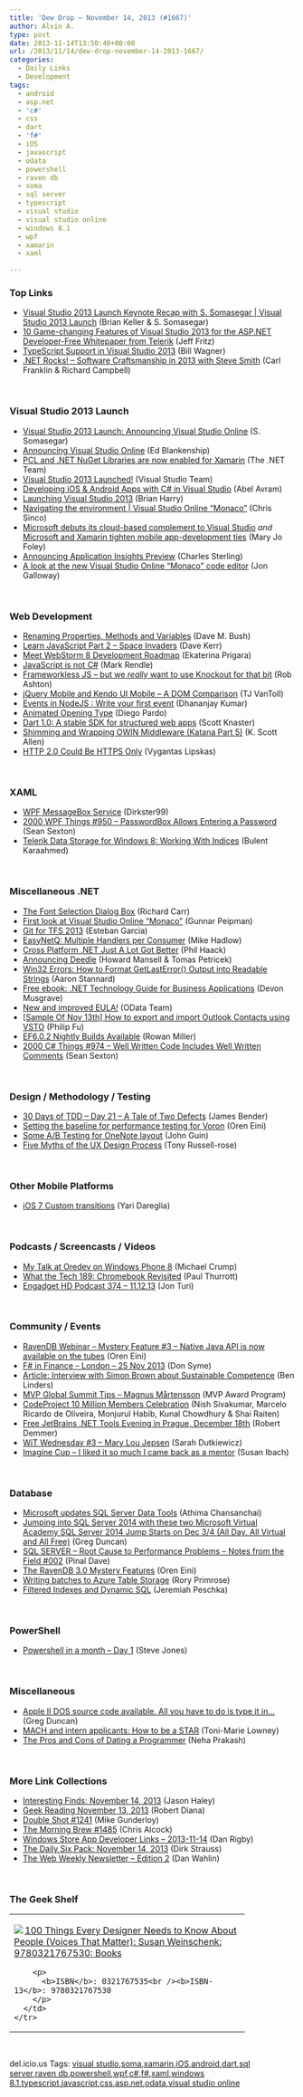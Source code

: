 ```yaml
---
title: 'Dew Drop – November 14, 2013 (#1667)'
author: Alvin A.
type: post
date: 2013-11-14T13:50:40+00:00
url: /2013/11/14/dew-drop-november-14-2013-1667/
categories:
  - Daily Links
  - Development
tags:
  - android
  - asp.net
  - 'c#'
  - css
  - dart
  - 'f#'
  - iOS
  - javascript
  - odata
  - powershell
  - raven db
  - soma
  - sql server
  - typescript
  - visual studio
  - visual studio online
  - windows 8.1
  - wpf
  - xamarin
  - xaml

---
```

### <a name="top"></a>Top Links

  * <a href="http://channel9.msdn.com/Events/Visual-Studio/Launch-2013/Visual-Studio-2013-Launch-Keynote-Recap-with-S-Somasegar" target="_blank">Visual Studio 2013 Launch Keynote Recap with S. Somasegar | Visual Studio 2013 Launch</a> (Brian Keller & S. Somasegar)
  * <a href="http://feedproxy.google.com/~r/Telerik/~3/Nutba3kjNmM/10-game-changing-features-of-visual-studio-2013" target="_blank">10 Game-changing Features of Visual Studio 2013 for the ASP.NET Developer-Free Whitepaper from Telerik</a> (Jeff Fritz)
  * <a href="http://blogs.msdn.com/b/mvpawardprogram/archive/2013/11/13/typescript-support-in-visual-studio-2013.aspx" target="_blank">TypeScript Support in Visual Studio 2013</a> (Bill Wagner)
  * <a href="http://www.dotnetrocks.com/default.aspx?ShowNum=924" target="_blank">.NET Rocks! &#8211; Software Craftsmanship in 2013 with Steve Smith</a> (Carl Franklin & Richard Campbell)

&nbsp;

### Visual Studio 2013 Launch

  * <a href="http://blogs.msdn.com/b/somasegar/archive/2013/11/13/visual-studio-2013-launch-announcing-visual-studio-online.aspx" target="_blank">Visual Studio 2013 Launch: Announcing Visual Studio Online</a> (S. Somasegar)
  * <a href="http://feedproxy.google.com/~r/EdSquared/~3/tDvYHRN3NmA/Announcing+Visual+Studio+Online.aspx" target="_blank">Announcing Visual Studio Online</a> (Ed Blankenship)
  * <a href="http://blogs.msdn.com/b/dotnet/archive/2013/11/13/pcl-and-net-nuget-libraries-are-now-enabled-for-xamarin.aspx" target="_blank">PCL and .NET NuGet Libraries are now enabled for Xamarin</a> (The .NET Team)
  * <a href="http://blogs.msdn.com/b/visualstudio/archive/2013/11/13/visual-studio-2013-launched.aspx" target="_blank">Visual Studio 2013 Launched!</a> (Visual Studio Team)
  * <a href="http://www.infoq.com/news/2013/11/visual-studio-ios-android" target="_blank">Developing iOS & Android Apps with C# in Visual Studio</a> (Abel Avram)
  * <a href="http://blogs.msdn.com/b/bharry/archive/2013/11/13/launching-visual-studio-2013.aspx" target="_blank">Launching Visual Studio 2013</a> (Brian Harry)
  * <a href="http://channel9.msdn.com/Series/Visual-Studio-Online-Monaco/Navigating-the-environment" target="_blank">Navigating the environment | Visual Studio Online &#8220;Monaco&#8221;</a> (Chris Sinco)
  * <a href="http://www.zdnet.com/microsoft-debuts-its-cloud-based-complement-to-visual-studio-7000023125/" target="_blank">Microsoft debuts its cloud-based complement to Visual Studio</a> _and_ <a href="http://www.zdnet.com/microsoft-and-xamarin-tighten-mobile-app-development-ties-7000023143/" target="_blank">Microsoft and Xamarin tighten mobile app-development ties</a> (Mary Jo Foley)
  * <a href="http://blogs.msdn.com/b/visualstudioalm/archive/2013/11/13/announcing-application-insights-preview.aspx" target="_blank">Announcing Application Insights Preview</a> (Charles Sterling)
  * <a href="http://weblogs.asp.net/jgalloway/archive/2013/11/13/a-quick-look-at-the-new-visual-studio-online-quot-monaco-quot-code-editor.aspx?utm_source=feedburner&utm_medium=feed&utm_campaign=Feed%3A+jongalloway+%28Jon+Galloway%29" target="_blank">A look at the new Visual Studio Online &#8220;Monaco&#8221; code editor</a> (Jon Galloway)

&nbsp;

### <a name="web"></a>Web Development

  * <a href="http://blog.dmbcllc.com/renaming-properties/" target="_blank">Renaming Properties, Methods and Variables</a> (Dave M. Bush)
  * <a href="http://www.codeproject.com/Articles/681130/Learn-JavaScript-Part-2-Space-Invaders" target="_blank">Learn JavaScript Part 2 &#8211; Space Invaders</a> (Dave Kerr)
  * <a href="http://blog.jetbrains.com/webstorm/2013/11/meet-webstorm-8-development-roadmap/?utm_source=rss&utm_medium=rss&utm_campaign=meet-webstorm-8-development-roadmap" target="_blank">Meet WebStorm 8 Development Roadmap</a> (Ekaterina Prigara)
  * <a href="http://blog.markrendle.net/2013/11/14/javascript-is-not-c/" target="_blank">JavaScript is not C#</a> (Mark Rendle)
  * <a href="http://feed.codeofrob.com/~/50194409/0/robashton~Frameworkless-JS-but-we-really-want-to-use-Knockout-for-that-bit.html" target="_blank">Frameworkless JS &#8211; but we *really* want to use Knockout for that bit</a> (Rob Ashton)
  * <a href="http://www.icenium.com/blog/icenium-team-blog/2013/11/14/jquery-mobile-and-kendo-ui-mobile---a-dom-comparison" target="_blank">jQuery Mobile and Kendo UI Mobile &#8211; A DOM Comparison</a> (TJ VanToll)
  * <a href="http://debugmode.net/2013/11/14/events-in-nodejs-write-your-first-event/" target="_blank">Events in NodeJS : Write your first event</a> (Dhananjay Kumar)
  * <a href="http://feedproxy.google.com/~r/tympanus/~3/fyZZsr1yDFI/" target="_blank">Animated Opening Type</a> (Diego Pardo)
  * <a href="http://feedproxy.google.com/~r/GDBcode/~3/_jGJdJ7tggo/dart-10-stable-sdk-for-structured-web.html" target="_blank">Dart 1.0: A stable SDK for structured web apps</a> (Scott Knaster)
  * <a href="http://odetocode.com/blogs/scott/archive/2013/11/13/shimming-and-wrapping-owin-middleware-katana-part-5.aspx" target="_blank">Shimming and Wrapping OWIN Middleware (Katana Part 5)</a> (K. Scott Allen)
  * <a href="http://feedproxy.google.com/~r/FavoriteBrowser/~3/u32XnmGcvqo/" target="_blank">HTTP 2.0 Could Be HTTPS Only</a> (Vygantas Lipskas)

&nbsp;

### <a name="silverlight"></a>XAML

  * <a href="http://www.codeproject.com/Tips/682283/WPF-MessageBox-Service" target="_blank">WPF MessageBox Service</a> (Dirkster99)
  * <a href="http://wpf.2000things.com/2013/11/14/950-passwordbox-allows-entering-a-password/" target="_blank">2000 WPF Things #950 – PasswordBox Allows Entering a Password</a> (Sean Sexton)
  * <a href="http://feedproxy.google.com/~r/Telerik/~3/SEw906djQ4g/telerik-data-storage-for-windows-8-working-with-indices" target="_blank">Telerik Data Storage for Windows 8: Working With Indices</a> (Bulent Karaahmed)

&nbsp;

### <a name="dotnet"></a>Miscellaneous .NET

  * <a href="http://feedproxy.google.com/~r/BlackwaspLatestAdditions/~3/ie57yOo7iGo/RSSLanding.aspx" target="_blank">The Font Selection Dialog Box</a> (Richard Carr)
  * <a href="http://feedproxy.google.com/~r/gunnarpeipman/~3/TRjrxVW3nj0/" target="_blank">First look at Visual Studio Online “Monaco”</a> (Gunnar Peipman)
  * <a href="http://blogs.msdn.com/b/mvpawardprogram/archive/2013/11/13/git-for-tfs-2013.aspx" target="_blank">Git for TFS 2013</a> (Esteban Garcia)
  * <a href="http://feedproxy.google.com/~r/CodeRant/~3/kwAZZIF0dps/easynetq-multiple-handlers-per-consumer.html" target="_blank">EasyNetQ: Multiple Handlers per Consumer</a> (Mike Hadlow)
  * <a href="http://feeds.haacked.com/~r/haacked/~3/tdfmOPgeenM/cross-platform-net-just-a-lot-got-better.aspx" target="_blank">Cross Platform .NET Just A Lot Got Better</a> (Phil Haack)
  * <a href="http://techblog.bluemountaincapital.com/2013/11/13/announcing-deedle/" target="_blank">Announcing Deedle</a> (Howard Mansell & Tomas Petricek)
  * <a href="http://www.aaronstannard.com/post/2013/11/13/Win32-Errors-How-to-Format-GetLastError()-Output-into-Readable-Strings.aspx" target="_blank">Win32 Errors: How to Format GetLastError() Output into Readable Strings</a> (Aaron Stannard)
  * <a href="http://blogs.msdn.com/b/microsoft_press/archive/2013/11/13/free-ebook-net-technology-guide-for-business-applications.aspx" target="_blank">Free ebook: .NET Technology Guide for Business Applications</a> (Devon Musgrave)
  * <a href="http://blogs.msdn.com/b/astoriateam/archive/2013/11/13/new-and-improved-eula.aspx" target="_blank">New and improved EULA!</a> (OData Team)
  * <a href="http://blogs.msdn.com/b/codefx/archive/2013/11/14/sample-of-nov-13th-how-to-export-and-import-outlook-contacts-using-vsto.aspx" target="_blank">[Sample Of Nov 13th] How to export and import Outlook Contacts using VSTO</a> (Philip Fu)
  * <a href="http://blogs.msdn.com/b/adonet/archive/2013/11/13/6-0-2-nightly-builds-available.aspx" target="_blank">EF6.0.2 Nightly Builds Available</a> (Rowan Miller)
  * <a href="http://csharp.2000things.com/2013/11/14/974-well-written-code-includes-well-written-comments/" target="_blank">2000 C# Things #974 – Well Written Code Includes Well Written Comments</a> (Sean Sexton)

&nbsp;

### <a name="design"></a>Design / Methodology / Testing

  * <a href="http://feedproxy.google.com/~r/Telerik/~3/Q1Bf7KVkq8U/30-days-of-tdd-day-21-a-tale-of-two-defects" target="_blank">30 Days of TDD – Day 21 – A Tale of Two Defects</a> (James Bender)
  * <a href="http://feedproxy.google.com/~r/AyendeRahien/~3/RpqKWzIosYA/setting-the-baseline-for-performance-testing-for-voron" target="_blank">Setting the baseline for performance testing for Voron</a> (Oren Eini)
  * <a href="http://blogs.msdn.com/b/johnguin/archive/2013/11/13/some-a-b-testing-for-onenote-layout.aspx" target="_blank">Some A/B Testing for OneNote layout</a> (John Guin)
  * <a href="http://css.dzone.com/articles/five-myths-ux-design-process" target="_blank">Five Myths of the UX Design Process</a> (Tony Russell-rose)

&nbsp;

### <a name="mobile"></a>Other Mobile Platforms

  * <a href="http://feedproxy.google.com/~r/iosdevblog/~3/fCA9lNZNGyU/" target="_blank">iOS 7 Custom transitions</a> (Yari Dareglia)

&nbsp;

### <a name="podcasts"></a>Podcasts / Screencasts / Videos

  * <a href="http://feedproxy.google.com/~r/MichaelCrump/~3/XwAsG5_xFmA/my-talk-at-oredev-on-windows-phone-8" target="_blank">My Talk at Oredev on Windows Phone 8</a> (Michael Crump)
  * <a href="http://winsupersite.com/podcasts/what-tech-189-chromebook-revisited" target="_blank">What the Tech 189: Chromebook Revisited</a> (Paul Thurrott)
  * <a href="http://www.engadget.com/2013/11/13/engadget-hd-podcast-374/?ncid=rss_truncated" target="_blank">Engadget HD Podcast 374 &#8211; 11.12.13</a> (Jon Turi)

&nbsp;

### <a name="events"></a>Community / Events

  * <a href="http://feedproxy.google.com/~r/AyendeRahien/~3/e2i9oKITXig/ravendb-webinar-mystery-feature-3-native-java-api-is-now-available-on-the-tubes" target="_blank">RavenDB Webinar – Mystery Feature #3 – Native Java API is now available on the tubes</a> (Oren Eini)
  * <a href="http://blogs.msdn.com/b/dsyme/archive/2013/11/13/f-in-finance-london-25-nov-2011.aspx" target="_blank">F# in Finance &#8211; London &#8211; 25 Nov 2013</a> (Don Syme)
  * <a href="http://www.infoq.com/articles/simon-brown-sustainable-competence" target="_blank">Article: Interview with Simon Brown about Sustainable Competence</a> (Ben Linders)
  * <a href="http://blogs.msdn.com/b/mvpawardprogram/archive/2013/11/13/mvp-global-summit-tips-magnus-m-229-rtensson.aspx" target="_blank">MVP Global Summit Tips &#8211; Magnus Mårtensson</a> (MVP Award Program)
  * <a href="http://www.codeproject.com/Articles/669615/CodeProject-10-Million-Members-Celebration" target="_blank">CodeProject 10 Million Members Celebration</a> (Nish Sivakumar, Marcelo Ricardo de Oliveira, Monjurul Habib, Kunal Chowdhury & Shai Raiten)
  * <a href="http://blogs.jetbrains.com/dotnet/2013/11/free-jetbrains-net-tools-evening-in-prague-december-18th/" target="_blank">Free JetBrains .NET Tools Evening in Prague, December 18th</a> (Robert Demmer)
  * <a href="http://codinggeekette.com/2013/11/13/wit-wednesday-3-mary-lou-jepsen/" target="_blank">WiT Wednesday #3 – Mary Lou Jepsen</a> (Sarah Dutkiewicz)
  * <a href="http://blogs.msdn.com/b/cdnstudents/archive/2013/11/13/imagine-cup-i-liked-it-so-much-i-came-back-as-a-mentor.aspx" target="_blank">Imagine Cup – I liked it so much I came back as a mentor</a> (Susan Ibach)

&nbsp;

### <a name="sql"></a>Database

  * <a href="http://blogs.technet.com/b/firehose/archive/2013/11/13/microsoft-updates-sql-server-data-tools.aspx" target="_blank">Microsoft updates SQL Server Data Tools</a> (Athima Chansanchai)
  * <a href="http://coolthingoftheday.blogspot.com/2013/11/jumping-into-sql-server-2014-with-these.html" target="_blank">Jumping into SQL Server 2014 with these two Microsoft Virtual Academy SQL Server 2014 Jump Starts on Dec 3/4 (All Day, All Virtual and All Free)</a> (Greg Duncan)
  * <a href="http://blog.sqlauthority.com/2013/11/14/sql-server-root-cause-to-performance-problems-notes-from-the-field-002/" target="_blank">SQL SERVER – Root Cause to Performance Problems – Notes from the Field #002</a> (Pinal Dave)
  * <a href="http://feedproxy.google.com/~r/AyendeRahien/~3/0-WOtZ6bLNc/the-ravendb-3-0-mystery-features" target="_blank">The RavenDB 3.0 Mystery Features</a> (Oren Eini)
  * <a href="http://feedproxy.google.com/~r/RoryPrimrose/~3/j0oaCpofKkk/post.aspx" target="_blank">Writing batches to Azure Table Storage</a> (Rory Primrose)
  * <a href="http://feedproxy.google.com/~r/BrentOzar-SqlServerDba/~3/SH3RLlliysQ/" target="_blank">Filtered Indexes and Dynamic SQL</a> (Jeremiah Peschka)

&nbsp;

### <a name="ps"></a>PowerShell

  * <a href="http://www.sqlservercentral.com/blogs/steve_jones/2013/11/13/powershell-in-a-month-day-1/" target="_blank">Powershell in a month – Day 1</a> (Steve Jones)

&nbsp;

### <a name="misc"></a>Miscellaneous

  * <a href="http://coolthingoftheday.blogspot.com/2013/11/apple-ii-dos-source-code-available-all.html" target="_blank">Apple II DOS source code available. All you have to do is type it in&#8230;</a> (Greg Duncan)
  * <a href="http://feeds.microsoftjobsblog.com/~r/MicrosoftJobsBlog/~3/lq5R0uiu2jA/" target="_blank">MACH and intern applicants: How to be a STAR</a> (Toni-Marie Lowney)
  * <a href="http://feeds.mashable.com/~r/Mashable/~3/P0Rkuvhe9s4/" target="_blank">The Pros and Cons of Dating a Programmer</a> (Neha Prakash)

&nbsp;

### <a name="links"></a>More Link Collections

  * <a href="http://jasonhaley.com/blog/post/2013/11/14/Interesting-Finds-November-14-2013.aspx" target="_blank">Interesting Finds: November 14, 2013</a> (Jason Haley)
  * <a href="http://feeds.regulargeek.com/~r/RegularGeek/~3/0ejVLInTz0A/" target="_blank">Geek Reading November 13, 2013</a> (Robert Diana)
  * <a href="http://afreshcup.com/home/2013/11/14/double-shot-1241-1.html" target="_blank">Double Shot #1241</a> (Mike Gunderloy)
  * <a href="http://feedproxy.google.com/~r/ReflectivePerspective/~3/L1OzdiKtfAo/" target="_blank">The Morning Brew #1485</a> (Chris Alcock)
  * <a href="http://feedproxy.google.com/~r/DanRigby/~3/x0MMAPYXDXk/" target="_blank">Windows Store App Developer Links &#8211; 2013-11-14</a> (Dan Rigby)
  * <a href="http://feeds.feedblitz.com/~/50180289/0/dirkstrauss~The-Daily-Six-Pack-November" target="_blank">The Daily Six Pack: November 14, 2013</a> (Dirk Strauss)
  * <a href="http://weblogs.asp.net/dwahlin/archive/2013/11/13/the-web-weekly-newsletter-edition-2.aspx" target="_blank">The Web Weekly Newsletter – Edition 2</a> (Dan Wahlin)

&nbsp;

### <a name="shelf"></a>The Geek Shelf

<div id="scid:7dc1bd33-94bd-46fd-a20b-0131235bcd47:d58cb21f-a941-4fdd-bddd-649991bb8bf4" class="wlWriterEditableSmartContent" style="float: none; padding-bottom: 0px; padding-top: 0px; padding-left: 0px; margin: 0px; display: inline; padding-right: 0px">
  <table cellspacing="0" cellpadding="2" width="400" border="0" unselectable="on">
    <tr>
      <td valign="top" width="400">
        <p>
          <a title="100 Things Every Designer Needs to Know About People (Voices That Matter): Susan Weinschenk: 9780321767530: Books" href="http://www.amazon.com/exec/obidos/ASIN/0321767535/alvinashcraft-20"><img data-recalc-dims="1" decoding="async" src="https://i0.wp.com/images.amazon.com/images/P/0321767535.01.MZZZZZZZ.jpg?w=660" border="0" align="left" style="float:left" />100 Things Every Designer Needs to Know About People (Voices That Matter): Susan Weinschenk: 9780321767530: Books</a>
        </p>
        
        <p>
          <b>ISBN</b>: 0321767535<br /><b>ISBN-13</b>: 9780321767530
        </p>
      </td>
    </tr>
  </table>
</div>

&nbsp;

<div id="scid:0767317B-992E-4b12-91E0-4F059A8CECA8:98c570c6-4e42-4b18-81c1-f8514d81d930" class="wlWriterEditableSmartContent" style="float: none; padding-bottom: 0px; padding-top: 0px; padding-left: 0px; margin: 0px; display: inline; padding-right: 0px">
  del.icio.us Tags: <a href="http://del.icio.us/popular/visual+studio" rel="tag">visual studio</a>,<a href="http://del.icio.us/popular/soma" rel="tag">soma</a>,<a href="http://del.icio.us/popular/xamarin" rel="tag">xamarin</a>,<a href="http://del.icio.us/popular/iOS" rel="tag">iOS</a>,<a href="http://del.icio.us/popular/android" rel="tag">android</a>,<a href="http://del.icio.us/popular/dart" rel="tag">dart</a>,<a href="http://del.icio.us/popular/sql+server" rel="tag">sql server</a>,<a href="http://del.icio.us/popular/raven+db" rel="tag">raven db</a>,<a href="http://del.icio.us/popular/powershell" rel="tag">powershell</a>,<a href="http://del.icio.us/popular/wpf" rel="tag">wpf</a>,<a href="http://del.icio.us/popular/c%23" rel="tag">c#</a>,<a href="http://del.icio.us/popular/f%23" rel="tag">f#</a>,<a href="http://del.icio.us/popular/xaml" rel="tag">xaml</a>,<a href="http://del.icio.us/popular/windows+8.1" rel="tag">windows 8.1</a>,<a href="http://del.icio.us/popular/typescript" rel="tag">typescript</a>,<a href="http://del.icio.us/popular/javascript" rel="tag">javascript</a>,<a href="http://del.icio.us/popular/css" rel="tag">css</a>,<a href="http://del.icio.us/popular/asp.net" rel="tag">asp.net</a>,<a href="http://del.icio.us/popular/odata" rel="tag">odata</a>,<a href="http://del.icio.us/popular/visual+studio+online" rel="tag">visual studio online</a>
</div>